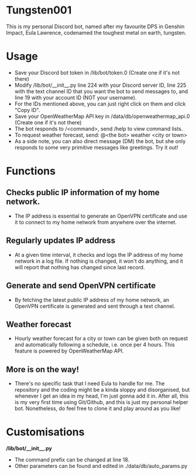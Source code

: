# Tungsten001
This is my personal Discord bot, named after my favourite DPS in Genshin Impact, Eula Lawrence,
codenamed the toughest metal on earth, tungsten.

# Usage
- Save your Discord bot token in /lib/bot/token.0 (Create one if it's not there)
- Modify /lib/bot/\_\_init\_\_.py line 224 with your Discord server ID, 
  line 225 with the text channel ID that you want the bot to send messages to,
  and line 19 with your account ID (NOT your username). 
- For the IDs mentioned above, you can just right click on them and click "Copy ID".
- Save your OpenWeatherMap API key in /data/db/openweathermap_api.0 (Create one if it's not there)
- The bot responds to /\<command\>, send /help to view command lists.
- To request weather forecast, send: @\<the bot\> weather \<city or town\>
- As a side note, you can also direct message (DM) the bot, but she only responds to some very primitive messages like greetings. Try it out!

# Functions
## Checks public IP information of my home network.
- The IP address is essential to generate an OpenVPN certificate and use it to connect to my home network from anywhere over the internet.

## Regularly updates IP address
- At a given time interval, it checks and logs the IP address of my home network in a log file. If nothing is changed, it won't do anything, and it will report that nothing has changed since last record.

## Generate and send OpenVPN certificate
- By fetching the latest public IP address of my home network, an OpenVPN certificate is generated and sent through a text channel.

## Weather forecast
- Hourly weather forecast for a city or town can be given both on request and automatically following a schedule, i.e. once per 4 hours. This feature is powered by OpenWeatherMap API.

## More is on the way!
- There's no specific task that I need Eula to handle for me. The repository and the coding might be a kinda sloppy and disorganised, but whenever I get an idea in my head, I'm just gonna add it in. After all, this is my very first time using Git/Github, and this is just my personal helper bot. Nonetheless, do feel free to clone it and play around as you like!

# Customisations
__/lib/bot/\_\_init\_\_.py__
- The command prefix can be changed at line 18.
- Other parameters can be found and edited in ./data/db/auto_params.py